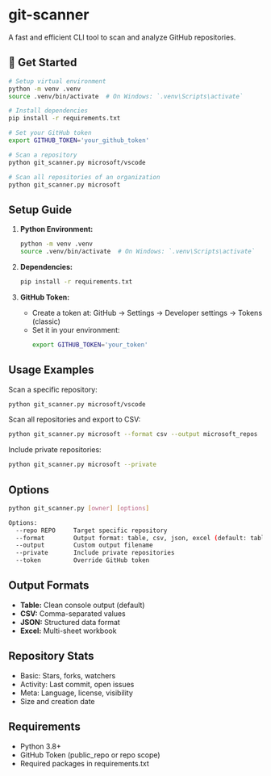 # git-scanner

A fast and efficient CLI tool to scan and analyze GitHub repositories.

## 🚀 Get Started

```bash
# Setup virtual environment
python -m venv .venv
source .venv/bin/activate  # On Windows: `.venv\Scripts\activate`

# Install dependencies
pip install -r requirements.txt

# Set your GitHub token
export GITHUB_TOKEN='your_github_token'

# Scan a repository
python git_scanner.py microsoft/vscode

# Scan all repositories of an organization
python git_scanner.py microsoft
```

## Setup Guide

1. **Python Environment:**
   ```bash
   python -m venv .venv
   source .venv/bin/activate  # On Windows: `.venv\Scripts\activate`
   ```

2. **Dependencies:**
   ```bash
   pip install -r requirements.txt
   ```

3. **GitHub Token:**
   - Create a token at: GitHub → Settings → Developer settings → Tokens (classic)
   - Set it in your environment:
     ```bash
     export GITHUB_TOKEN='your_token'
     ```

## Usage Examples

Scan a specific repository:
```bash
python git_scanner.py microsoft/vscode
```

Scan all repositories and export to CSV:
```bash
python git_scanner.py microsoft --format csv --output microsoft_repos
```

Include private repositories:
```bash
python git_scanner.py microsoft --private
```

## Options

```bash
python git_scanner.py [owner] [options]

Options:
  --repo REPO     Target specific repository
  --format        Output format: table, csv, json, excel (default: table)
  --output        Custom output filename
  --private       Include private repositories
  --token         Override GitHub token
```

## Output Formats

- **Table:** Clean console output (default)
- **CSV:** Comma-separated values
- **JSON:** Structured data format
- **Excel:** Multi-sheet workbook

## Repository Stats

- Basic: Stars, forks, watchers
- Activity: Last commit, open issues
- Meta: Language, license, visibility
- Size and creation date

## Requirements

- Python 3.8+
- GitHub Token (public_repo or repo scope)
- Required packages in requirements.txt